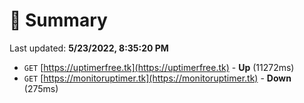 # 📖 Summary
Last updated: **5/23/2022, 8:35:20 PM**

- `GET` [https://uptimerfree.tk](https://uptimerfree.tk) - **Up** (11272ms)
- `GET` [https://monitoruptimer.tk](https://monitoruptimer.tk) - **Down** (275ms)
